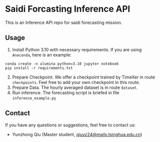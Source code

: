 # Saidi Forcasting Inference API

This is an Inference API repo for saidi forecasting mission.

## Usage

1. Install Python 3.10 with necessary requirements. If you are using `Anaconda`, here is an example:

```shell
conda create -n alumina python=3.10 jupyter notebook
pip install -r requirements.txt
```

2. Prepare Checkpoint. We offer a checkpoint trained by TimeXer in route `checkpoints`. Feel free to add your own checkpoint in this route.
3. Prepare Data. The hourly averaged dataset is in route `dataset`.
4. Run inference. The forecasting script is briefed in file `inference_example.py`

## Contact

If you have any questions or suggestions, feel free to contact us:

- Yunzhong Qiu (Master student, qiuyz24@mails.tsinghua.edu.cn)